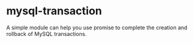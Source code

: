 # mysql-transaction
A simple module can help you use promise to complete the creation and rollback of MySQL transactions.

